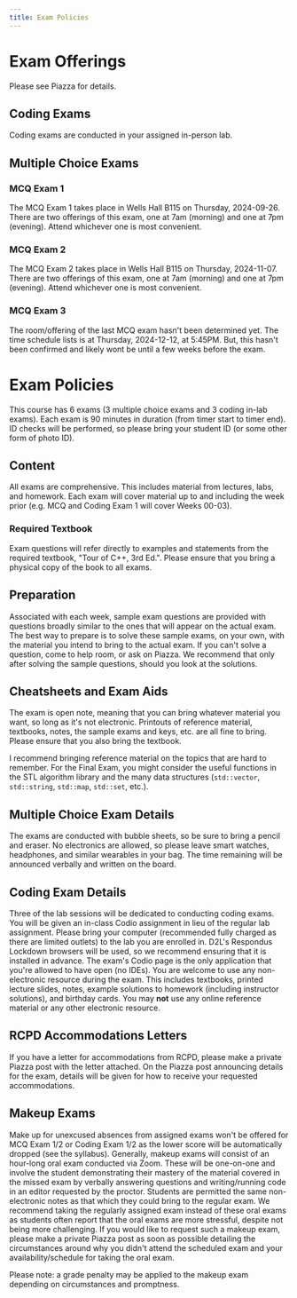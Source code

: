 ```yaml
---
title: Exam Policies
---
```


# Exam Offerings
Please see Piazza for details.

## Coding Exams
Coding exams are conducted in your assigned in-person lab.

## Multiple Choice Exams

### MCQ Exam 1
The MCQ Exam 1 takes place in Wells Hall B115 on Thursday, 2024-09-26. There are two offerings of this exam, one at 7am (morning) and one at 7pm (evening). Attend whichever one is most convenient.


### MCQ Exam 2
The MCQ Exam 2 takes place in Wells Hall B115 on Thursday, 2024-11-07. There are two offerings of this exam, one at 7am (morning) and one at 7pm (evening). Attend whichever one is most convenient.

### MCQ Exam 3
The room/offering of the last MCQ exam hasn't been determined yet. The time schedule lists is at Thursday, 2024-12-12, at 5:45PM. But, this hasn't been confirmed and likely wont be until a few weeks before the exam. 

# Exam Policies

This course has 6 exams (3 multiple choice exams and 3 coding in-lab exams). Each exam is 90 minutes in duration (from timer start to timer end). ID checks will be performed, so please bring your student ID (or some other form of photo ID).

## Content

All exams are comprehensive. This includes material from lectures, labs, and homework. Each exam will cover material up to and including the week prior (e.g. MCQ and Coding Exam 1 will cover Weeks 00-03).

### Required Textbook

Exam questions will refer directly to examples and statements from the required textbook, "Tour of C++, 3rd Ed.". Please ensure that you bring a physical copy of the book to all exams.

## Preparation

Associated with each week, sample exam questions are provided with questions broadly similar to the ones that will appear on the actual exam. The best way to prepare is to solve these sample exams, on your own, with the material you intend to bring to the actual exam. If you can't solve a question, come to help room, or ask on Piazza. We recommend that only after solving the sample questions, should you look at the solutions.

## Cheatsheets and Exam Aids

The exam is open note, meaning that you can bring whatever material you want, so long as it's not electronic. Printouts of reference material, textbooks, notes, the sample exams and keys, etc. are all fine to bring. Please ensure that you also bring the textbook.

I recommend bringing reference material on the topics that are hard to remember. For the Final Exam, you might consider the useful functions in the STL algorithm library and the many data structures (`std::vector`, `std::string`, `std::map`, `std::set`, etc.).


## Multiple Choice Exam Details

The exams are conducted with bubble sheets, so be sure to bring a pencil and eraser. No electronics are allowed, so please leave smart watches, headphones, and similar wearables in your bag. The time remaining will be announced verbally and written on the board.

## Coding Exam Details

Three of the lab sessions will be dedicated to conducting coding exams. You will be given an in-class Codio assignment in lieu of the regular lab assignment. Please bring your computer (recommended fully charged as there are limited outlets) to the lab you are enrolled in. D2L's Respondus Lockdown browsers will be used, so we recommend ensuring that it is installed in advance. The exam's Codio page is the only application that you're allowed to have open (no IDEs). You are welcome to use any non-electronic resource during the exam. This includes textbooks, printed lecture slides, notes, example solutions to homework (including instructor solutions), and birthday cards. You may **not** use any online reference material or any other electronic resource.

## RCPD Accommodations Letters

If you have a letter for accommodations from RCPD, please make a private Piazza post with the letter attached. On the Piazza post announcing details for the exam, details will be given for how to receive your requested accommodations.

## Makeup Exams

Make up for unexcused absences from assigned exams won't be offered for MCQ Exam 1/2 or Coding Exam 1/2 as the lower score will be automatically dropped (see the syllabus). Generally, makeup exams will consist of an hour-long oral exam conducted via Zoom. These will be one-on-one and involve the student demonstrating their mastery of the material covered in the missed exam by verbally answering questions and writing/running code in an editor requested by the proctor. Students are permitted the same non-electronic notes as that which they could bring to the regular exam. We recommend taking the regularly assigned exam instead of these oral exams as students often report that the oral exams are more stressful, despite not being more challenging. If you would like to request such a makeup exam, please make a private Piazza post as soon as possible detailing the circumstances around why you didn't attend the scheduled exam and your availability/schedule for taking the oral exam. 

Please note: a grade penalty may be applied to the makeup exam depending on circumstances and promptness.
